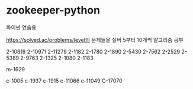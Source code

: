# zookeeper-python
파이썬 연습용

https://solved.ac/problems/level의 문제들을 실버 5부터 10개씩 알고리즘 공부

2-10819
2-10971
2-11279
2-1182
2-1780
2-1890
2-5430
2-7562
2-2529
2-5389
2-9763
2-1325
2-1080
2-1183

m-1629

c-1005
c-1937
c-1915
c-11066
c-11049
C-17070
